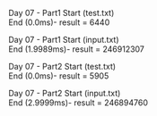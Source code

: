 Day 07 - Part1 Start (test.txt)\
End (0.0ms)- result = 6440

Day 07 - Part1 Start (input.txt)\
End (1.9989ms)- result = 246912307

Day 07 - Part2 Start (test.txt)\
End (0.0ms)- result = 5905

Day 07 - Part2 Start (input.txt)\
End (2.9999ms)- result = 246894760